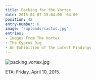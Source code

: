 ```yaml
---
title: Packing for the Vortex
date: 2015-04-07 15:04:00 -04:00
position: 42
entry-number: 6
image: "/uploads/cactus.jpg"
entries:
- Images From The Vortex
- The Cyprus Dig
- An Exhibition of the Latest Findings
---
```


![packing_vortex.jpg](/uploads/packing_vortex.jpg)

ETA: Friday, April 10, 2015.